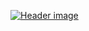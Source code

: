 [![Header image](https://static.t2v-cdn.co/content/KQgCslvqJtiMCkBKQmZp/github.com/sittingcat.png)](http://t2v.ch)

<!---
toastontoast/toastontoast is a ✨ special ✨ repository because its `README.md` (this file) appears on your GitHub profile.
You can click the Preview link to take a look at your changes.
--->
